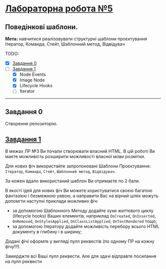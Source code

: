 # [Лабораторна робота №5](https://learn.ztu.edu.ua/mod/assign/view.php?id=201668)

## Поведінкові шаблони.

**Мета:** навчитися реалізовувати структурні шаблони
проєктування Ітератор, Команда, Стейт, Шаблонний метод,
Відвідувач

TODO:
- [x] [Завдання 0](#user-content-завдання-0)
- [ ] [Завдання 1](#user-content-завдання-1)
  - [x] Node Events
  - [x] Image Node
  - [x] Lifecycle Hooks
  - [ ] Iterator

---

## Завдання 0

Створення репозиторію.

## [Завдання 1](LightHtmlLibrary)

В межах ЛР №3 Ви почали створювати власний HTML. В цій роботі
Ви маєте можливість розширити можливості власної мови розмітки.

Для нових фіч використайте запропоновані Шаблони
Проєктування: `Ітератор`, `Команда`, `Стейт`, `Шаблонний метод`,
`Відвідувач`.

За кожен вдало використаний шаблон Ви отримаєте по 2 бали.

В якості ідей для нових фіч Ви можете користуватися своєю
багатою фантазією і безмежною уявою, а направити Вас на вірний
шлях можуть допомгти наступні приклади можливих фіч:

- за допомогою Шаблонного Методу додайте хуки життєвого циклу
  (lifecycle hooks) Ваших елементів, наприклад `OnCreated`, `OnInserted`,
  `OnRemoved`, `OnStylesApplied`, `OnClassListApplied`, `OnTextRendered`
  тощо;
- за допомогою Ітератору додайте можливість перебору всього
  HTML документу в глибину і в ширину;

Додані фічі оформте у вигляді пулл реквестів (по одному ПР на
кожну фічу!!!).

Замерджте всі Ваші пулл реквести. Але для здачі відправте
посилання на пулл реквести
